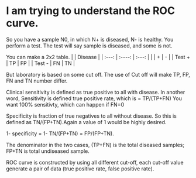 # I am trying to understand the ROC curve.
So you have a sample N0, in which N+ is diseased, N- is healthy.
You perform a test. The test will say sample is diseased, and some is not.

You can make a 2x2 table.
    	|          | Disease        |
	|  :---:   | :----: | :---: |
	|  	   | +      |  -    |
	|  Test +  | TP     |  FP   |
	|  Test -  | FN     |  TN   |
	


But laboratory is based on some cut off. The use of Cut off will make TP, FP, FN and TN number differ.

Clinical sensitivity is defined as true positive to all with disease. In another word, 
Sensitivity is defined true positive rate, which is = TP/(TP+FN)
You want 100% sensitivty, which can happen if FN=0

Specificity is fraction of true negatives to all without disease. So this is defined as TN/(FP+TN).Again a value of 1 would be highly desired. 

1- specificity = 1- TN/(FP+TN) = FP/(FP+TN).

The denominator in the two cases, (TP+FN) is the total diseased samples; FP+TN is total undiseased sample.

ROC curve is constructed by using all different cut-off, each cut-off value generate a pair of data (true positive rate, false positive rate).




  
